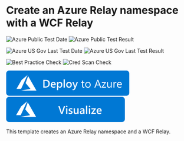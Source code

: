 # Create an Azure Relay namespace with a WCF Relay

![Azure Public Test Date](https://azurequickstartsservice.blob.core.windows.net/badges/201-azure-relay-create-wcfrelay/PublicLastTestDate.svg)
![Azure Public Test Result](https://azurequickstartsservice.blob.core.windows.net/badges/201-azure-relay-create-wcfrelay/PublicDeployment.svg)

![Azure US Gov Last Test Date](https://azurequickstartsservice.blob.core.windows.net/badges/201-azure-relay-create-wcfrelay/FairfaxLastTestDate.svg)
![Azure US Gov Last Test Result](https://azurequickstartsservice.blob.core.windows.net/badges/201-azure-relay-create-wcfrelay/FairfaxDeployment.svg)

![Best Practice Check](https://azurequickstartsservice.blob.core.windows.net/badges/201-azure-relay-create-wcfrelay/BestPracticeResult.svg)
![Cred Scan Check](https://azurequickstartsservice.blob.core.windows.net/badges/201-azure-relay-create-wcfrelay/CredScanResult.svg)

[![Deploy To Azure](https://raw.githubusercontent.com/Azure/azure-quickstart-templates/master/1-CONTRIBUTION-GUIDE/images/deploytoazure.svg?sanitize=true)]("https://portal.azure.com/#create/Microsoft.Template/uri/https%3A%2F%2Fraw.githubusercontent.com%2FAzure%2Fazure-quickstart-templates%2Fmaster%2F201-azure-relay-create-wcfrelay%2Fazuredeploy.json")  [![Visualize](https://raw.githubusercontent.com/Azure/azure-quickstart-templates/master/1-CONTRIBUTION-GUIDE/images/visualizebutton.svg?sanitize=true)]("http://armviz.io/#/?load=https%3A%2F%2Fraw.githubusercontent.com%2FAzure%2Fazure-quickstart-templates%2Fmaster%2F201-azure-relay-create-wcfrelay%2Fazuredeploy.json")
    



    


This template creates an Azure Relay namespace and a WCF Relay.

